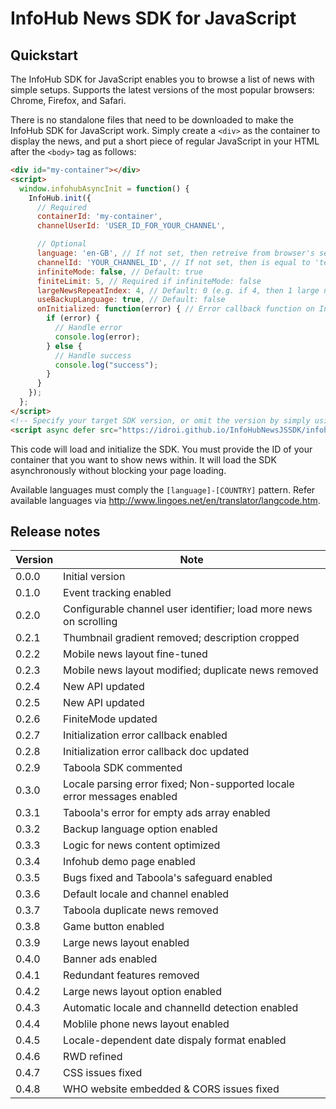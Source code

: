 # InfoHub News SDK for JavaScript

## Quickstart

The InfoHub SDK for JavaScript enables you to browse a list of news with simple setups. Supports the latest versions of the most popular browsers: Chrome, Firefox, and Safari.

There is no standalone files that need to be downloaded to make the InfoHub SDK for JavaScript work. Simply create a `<div>` as the container to display the news, and put a short piece of regular JavaScript in your HTML after the `<body>` tag as follows:

```html
<div id="my-container"></div>
<script>
  window.infohubAsyncInit = function() {
    InfoHub.init({
      // Required
      containerId: 'my-container',
      channelUserId: 'USER_ID_FOR_YOUR_CHANNEL',

      // Optional
      language: 'en-GB', // If not set, then retreive from browser's setting || 'en-US'
      channelId: 'YOUR_CHANNEL_ID', // If not set, then is equal to 'test'
      infiniteMode: false, // Default: true
      finiteLimit: 5, // Required if infiniteMode: false
      largeNewsRepeatIndex: 4, // Default: 0 (e.g. if 4, then 1 large news layout for every 4 news)
      useBackupLanguage: true, // Default: false
      onInitialized: function(error) { // Error callback function on Initialization
        if (error) {
          // Handle error
          console.log(error);
        } else {
          // Handle success
          console.log("success");
        }
      }
    });
  };
</script>
<!-- Specify your target SDK version, or omit the version by simply using `latest`. -->
<script async defer src="https://idroi.github.io/InfoHubNewsJSSDK/infohub-news-latest.js"></script>
```

This code will load and initialize the SDK. You must provide the ID of your container that you want to show news within. It will load the SDK asynchronously without blocking your page loading.

Available languages must comply the `[language]-[COUNTRY]` pattern. Refer available languages via http://www.lingoes.net/en/translator/langcode.htm.

## Release notes

|Version|Note|
|-|-|
|0.0.0|Initial version|
|0.1.0|Event tracking enabled|
|0.2.0|Configurable channel user identifier; load more news on scrolling|
|0.2.1|Thumbnail gradient removed; description cropped|
|0.2.2|Mobile news layout fine-tuned|
|0.2.3|Mobile news layout modified; duplicate news removed|
|0.2.4|New API updated|
|0.2.5|New API updated|
|0.2.6|FiniteMode updated|
|0.2.7|Initialization error callback enabled|
|0.2.8|Initialization error callback doc updated|
|0.2.9|Taboola SDK commented|
|0.3.0|Locale parsing error fixed; Non-supported locale error messages enabled|
|0.3.1|Taboola's error for empty ads array enabled|
|0.3.2|Backup language option enabled|
|0.3.3|Logic for news content optimized|
|0.3.4|Infohub demo page enabled|
|0.3.5|Bugs fixed and Taboola's safeguard enabled|
|0.3.6|Default locale and channel enabled|
|0.3.7|Taboola duplicate news removed|
|0.3.8|Game button enabled|
|0.3.9|Large news layout enabled|
|0.4.0|Banner ads enabled|
|0.4.1|Redundant features removed|
|0.4.2|Large news layout option enabled|
|0.4.3|Automatic locale and channelId detection enabled|
|0.4.4|Moblile phone news layout enabled|
|0.4.5|Locale-dependent date dispaly format enabled|
|0.4.6|RWD refined|
|0.4.7|CSS issues fixed|
|0.4.8|WHO website embedded & CORS issues fixed|
